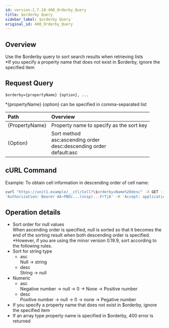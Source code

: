 ```yaml
---
id: version-1.7.18-400_Orderby_Query
title: $orderby Query
sidebar_label: $orderby Query
original_id: 400_Orderby_Query
---
```


## Overview

Use the $orderby query to sort search results when retrieving lists  
\*If you specify a property name that does not exist in $orderby, ignore the specified item

## Request Query

```
$orderby={propertyName} {option}, ...
```

\*{propertyName} {option} can be specified in comma-separated list

|Path|Overview|
|:--|:--|
|{PropertyName}|Property name to specify as the sort key|
|{Option}|Sort method<br>asc:ascending order<br>desc:descending order<br>default:asc|

## cURL Command

Example: To obtain cell information in descending order of cell name:

```sh
curl "https://unit1.example/__ctl/Cell?\$orderby=Name%20desc" -X GET -i -H \
'Authorization: Bearer AA~PBDc...(snip)...FrTjA' -H 'Accept: application/json'
```

## Operation details

* Sort order for null values  
    When ascending order is specified, null is sorted so that it becomes the end of the sorting result when both descending order is specified.  
    \*However, if you are using the minor version 0.19.9, sort according to the following rules.
* Sort for string type
    * asc  
        Null -> string
    * desc  
        String -> null
* Numeric
    * asc  
        Negative number -> null -> 0 -> None -> Positive number
    * desc  
        Positive number -> null -> 0 -> none -> Pegative number
* If you specify a property name that does not exist in $orderby, ignore the specified item
* If an array type property name is specified in $orderby, 400 error is returned

